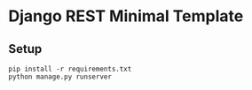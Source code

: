 # Django REST Minimal Template

## Setup

```
pip install -r requirements.txt
python manage.py runserver
```
